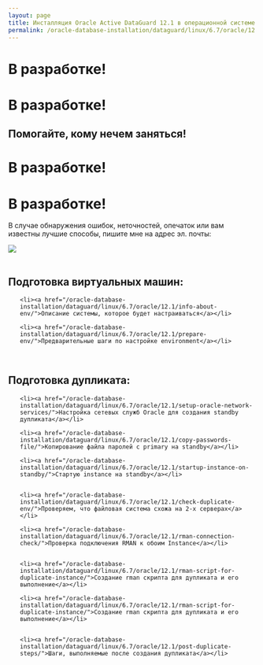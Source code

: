 ```yaml
---
layout: page
title: Инсталляция Oracle Active DataGuard 12.1 в операционной системе Centos 6.7
permalink: /oracle-database-installation/dataguard/linux/6.7/oracle/12.1/
---
```


# В разработке!  
# В разработке!  
## Помогайте, кому нечем заняться!  
# В разработке!  
# В разработке!  



В случае обнаружения ошибок, неточностей, опечаток или вам известны лучшие способы, пишите мне на адрес эл. почты:


<div>
	<img src="http://img.fotografii.org/a3333333mail.gif" border="0">
</div>


<br/>


## Подготовка виртуальных машин:


<ul>

	<li><a href="/oracle-database-installation/dataguard/linux/6.7/oracle/12.1/info-about-env/">Описание системы, которое будет настраиваться</a></li>

	<li><a href="/oracle-database-installation/dataguard/linux/6.7/oracle/12.1/prepare-env/">Предварительные шаги по настройке environment</a></li>

</ul>



<br/>


## Подготовка дупликата:


<ul>

	<li><a href="/oracle-database-installation/dataguard/linux/6.7/oracle/12.1/setup-oracle-network-services/">Настройка сетевых служб Oracle для создания standby дупликата</a></li>

	<li><a href="/oracle-database-installation/dataguard/linux/6.7/oracle/12.1/copy-passwords-file/">Копирование файла паролей с primary на standby</a></li>

	<li><a href="/oracle-database-installation/dataguard/linux/6.7/oracle/12.1/startup-instance-on-standby/">Стартую instance на standby</a></li>


	<li><a href="/oracle-database-installation/dataguard/linux/6.7/oracle/12.1/check-duplicate-env/">Проверяем, что файловая система схожа на 2-х серверах</a></li>

	<li><a href="/oracle-database-installation/dataguard/linux/6.7/oracle/12.1/rman-connection-check/">Проверка подключения RMAN к обоим Instance</a></li>


	<li><a href="/oracle-database-installation/dataguard/linux/6.7/oracle/12.1/rman-script-for-duplicate-instance/">Создание rman скрипта для дупликата и его выполнение</a></li>

	<li><a href="/oracle-database-installation/dataguard/linux/6.7/oracle/12.1/rman-script-for-duplicate-instance/">Создание rman скрипта для дупликата и его выполнение</a></li>


	<li><a href="/oracle-database-installation/dataguard/linux/6.7/oracle/12.1/post-duplicate-steps/">Шаги, выполняемые после создания дупликата</a></li>

</ul>
